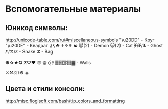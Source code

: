 # Вспомогательные материалы
## Юникод символы:
http://unicode-table.com/ru/#miscellaneous-symbols
"\u20DD" - Круг
"\u20DE" - Квадрат
⚷⚸☘
✝✞✟
☯
😈(2) - Demon
😺(2) - Cat
ⶇ/ⶮ/ⷆ - Ghost
ⶈ/☡/Ꙅ - Snake
ⵣ - Bag

ⴲ☆★✪
ⵅ♡♥
〠
ꙮ
о꙰
ᙚ
䷀䷿䷩䷜䷁▓ - Walls

⚔⚒⚖⚕⚙
◈

## Цвета и стили консоли:
http://misc.flogisoft.com/bash/tip_colors_and_formatting

